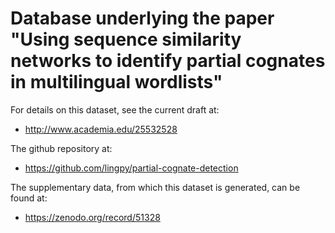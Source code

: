 # Database underlying the paper "Using sequence similarity networks to identify partial cognates in multilingual wordlists"

For details on this dataset, see the current draft at:

* http://www.academia.edu/25532528

The github repository at:

* https://github.com/lingpy/partial-cognate-detection

The supplementary data, from which this dataset is generated, can be found at:

* https://zenodo.org/record/51328
